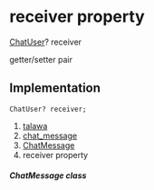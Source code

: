 
<div>

# receiver property

</div>


[ChatUser](../../models_chats_chat_user/ChatUser-class.html)?
receiver


getter/setter pair




## Implementation

``` language-dart
ChatUser? receiver;
```







1.  [talawa](../../index.html)
2.  [chat_message](../../models_chats_chat_message/)
3.  [ChatMessage](../../models_chats_chat_message/ChatMessage-class.html)
4.  receiver property

##### ChatMessage class







